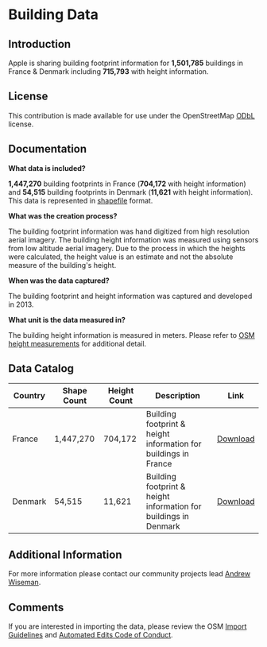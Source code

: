 # Building Data


## Introduction

Apple is sharing building footprint information for **1,501,785** buildings in France & Denmark including **715,793** with height information.  


## License

This contribution is made available for use under the OpenStreetMap [ODbL](https://opendatacommons.org/licenses/odbl/) license.


## Documentation

**What data is included?**

**1,447,270** building footprints in France (**704,172** with height information) and **54,515** building footprints in Denmark (**11,621** with height information). This data is represented in [shapefile](http://wiki.openstreetmap.org/wiki/Shapefiles) format.    

**What was the creation process?**

The building footprint information was hand digitized from high resolution aerial imagery.  The building height information was measured using sensors from low altitude aerial imagery. Due to the process in which the heights were calculated, the height value is an estimate and not the absolute measure of the building's height.  

**When was the data captured?**

The building footprint and height information was captured and developed in 2013.  

**What unit is the data measured in?**

The building height information is measured in meters. Please refer to [OSM height measurements](https://wiki.openstreetmap.org/wiki/Map_Features/Units) for additional detail.  



## Data Catalog

| Country     | Shape Count | Height Count | Description                                                       | Link       |
| ------------|-------------|--------------|-------------------------------------------------------------------|------------|
| France      | 1,447,270   | 704,172      | Building footprint & height information for buildings in France   | [Download](https://apple.box.com/s/g33xo32h2pmvmfkno0rujgejqvecfmr7)   |
| Denmark     | 54,515      | 11,621       | Building footprint & height information for buildings in Denmark  | [Download](https://apple.box.com/s/xuaooquvo520uqn6w06pjginc2rjd67a)   |



## Additional Information
For more information please contact our community projects lead [Andrew Wiseman](https://www.openstreetmap.org/user/Marion%20Barry).


## Comments
If you are interested in importing the data, please review the OSM [Import Guidelines](https://wiki.openstreetmap.org/wiki/Import/Guidelines) and [Automated Edits Code of Conduct](https://wiki.openstreetmap.org/wiki/Automated_Edits_code_of_conduct).

